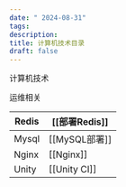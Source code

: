 ```yaml
---
date: " 2024-08-31"
tags: 
description: 
title: 计算机技术目录
draft: false
---
```

计算机技术

运维相关

| Redis | [[部署Redis]]  |
| ----- | ------------ |
| Mysql | [[MySQL部署]]  |
| Nginx | [[Nginx]]    |
| Unity | [[Unity CI]] |

